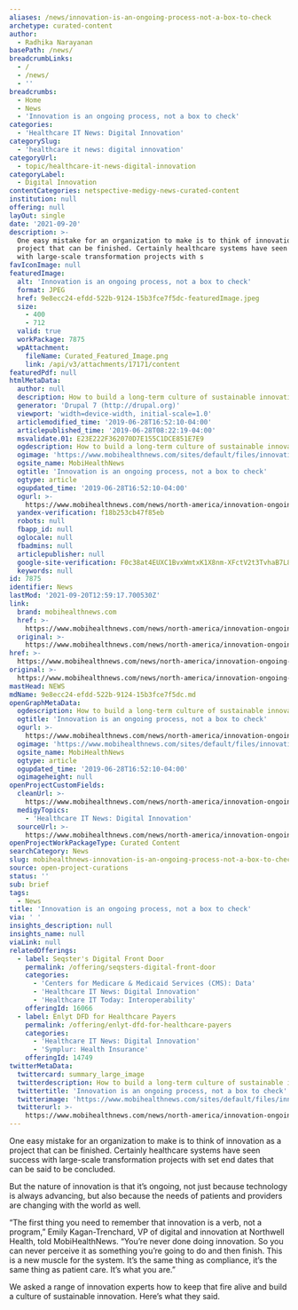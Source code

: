 ```yaml
---
aliases: /news/innovation-is-an-ongoing-process-not-a-box-to-check
archetype: curated-content
author:
  - Radhika Narayanan
basePath: /news/
breadcrumbLinks:
  - /
  - /news/
  - ''
breadcrumbs:
  - Home
  - News
  - 'Innovation is an ongoing process, not a box to check'
categories:
  - 'Healthcare IT News: Digital Innovation'
categorySlug:
  - 'healthcare it news: digital innovation'
categoryUrl:
  - topic/healthcare-it-news-digital-innovation
categoryLabel:
  - Digital Innovation
contentCategories: netspective-medigy-news-curated-content
institution: null
offering: null
layOut: single
date: '2021-09-20'
description: >-
  One easy mistake for an organization to make is to think of innovation as a
  project that can be finished. Certainly healthcare systems have seen success
  with large-scale transformation projects with s
favIconImage: null
featuredImage:
  alt: 'Innovation is an ongoing process, not a box to check'
  format: JPEG
  href: 9e8ecc24-efdd-522b-9124-15b3fce7f5dc-featuredImage.jpeg
  size:
    - 400
    - 712
  valid: true
  workPackage: 7875
  wpAttachment:
    fileName: Curated_Featured_Image.png
    link: /api/v3/attachments/17171/content
featuredPdf: null
htmlMetaData:
  author: null
  description: How to build a long-term culture of sustainable innovation.
  generator: 'Drupal 7 (http://drupal.org)'
  viewport: 'width=device-width, initial-scale=1.0'
  articlemodified_time: '2019-06-28T16:52:10-04:00'
  articlepublished_time: '2019-06-28T08:22:19-04:00'
  msvalidate.01: E23E222F362070D7E155C1DCE851E7E9
  ogdescription: How to build a long-term culture of sustainable innovation.
  ogimage: 'https://www.mobihealthnews.com/sites/default/files/innovation%20infinite.png'
  ogsite_name: MobiHealthNews
  ogtitle: 'Innovation is an ongoing process, not a box to check'
  ogtype: article
  ogupdated_time: '2019-06-28T16:52:10-04:00'
  ogurl: >-
    https://www.mobihealthnews.com/news/north-america/innovation-ongoing-process-not-box-check
  yandex-verification: f18b253cb47f85eb
  robots: null
  fbapp_id: null
  oglocale: null
  fbadmins: null
  articlepublisher: null
  google-site-verification: F0c38at4EUXC1BvxWmtxK1X8nm-XFctV2t3TvhaB7L8
  keywords: null
id: 7875
identifier: News
lastMod: '2021-09-20T12:59:17.700530Z'
link:
  brand: mobihealthnews.com
  href: >-
    https://www.mobihealthnews.com/news/north-america/innovation-ongoing-process-not-box-check
  original: >-
    https://www.mobihealthnews.com/news/north-america/innovation-ongoing-process-not-box-check
href: >-
  https://www.mobihealthnews.com/news/north-america/innovation-ongoing-process-not-box-check
original: >-
  https://www.mobihealthnews.com/news/north-america/innovation-ongoing-process-not-box-check
mastHead: NEWS
mdName: 9e8ecc24-efdd-522b-9124-15b3fce7f5dc.md
openGraphMetaData:
  ogdescription: How to build a long-term culture of sustainable innovation.
  ogtitle: 'Innovation is an ongoing process, not a box to check'
  ogurl: >-
    https://www.mobihealthnews.com/news/north-america/innovation-ongoing-process-not-box-check
  ogimage: 'https://www.mobihealthnews.com/sites/default/files/innovation%20infinite.png'
  ogsite_name: MobiHealthNews
  ogtype: article
  ogupdated_time: '2019-06-28T16:52:10-04:00'
  ogimageheight: null
openProjectCustomFields:
  cleanUrl: >-
    https://www.mobihealthnews.com/news/north-america/innovation-ongoing-process-not-box-check
  medigyTopics:
    - 'Healthcare IT News: Digital Innovation'
  sourceUrl: >-
    https://www.mobihealthnews.com/news/north-america/innovation-ongoing-process-not-box-check
openProjectWorkPackageType: Curated Content
searchCategory: News
slug: mobihealthnews-innovation-is-an-ongoing-process-not-a-box-to-check
source: open-project-curations
status: ''
sub: brief
tags:
  - News
title: 'Innovation is an ongoing process, not a box to check'
via: ' '
insights_description: null
insights_name: null
viaLink: null
relatedOfferings:
  - label: Seqster's Digital Front Door
    permalink: /offering/seqsters-digital-front-door
    categories:
      - 'Centers for Medicare & Medicaid Services (CMS): Data'
      - 'Healthcare IT News: Digital Innovation'
      - 'Healthcare IT Today: Interoperability'
    offeringId: 16066
  - label: Enlyt DFD for Healthcare Payers
    permalink: /offering/enlyt-dfd-for-healthcare-payers
    categories:
      - 'Healthcare IT News: Digital Innovation'
      - 'Symplur: Health Insurance'
    offeringId: 14749
twitterMetaData:
  twittercard: summary_large_image
  twitterdescription: How to build a long-term culture of sustainable innovation.
  twittertitle: 'Innovation is an ongoing process, not a box to check'
  twitterimage: 'https://www.mobihealthnews.com/sites/default/files/innovation%20infinite.png'
  twitterurl: >-
    https://www.mobihealthnews.com/news/north-america/innovation-ongoing-process-not-box-check
---
```

<p>One easy mistake for an organization to make is to think of innovation as a project that can be finished. Certainly healthcare systems have seen success with large-scale transformation projects with set end dates that can be said to be concluded.</p><p>But the nature of innovation is that it’s ongoing, not just because technology is always advancing, but also because the needs of patients and providers are changing with the world as well.</p><p>“The first thing you need to remember that innovation is a verb, not a program,” Emily Kagan-Trenchard, VP of digital and innovation at Northwell Health, told MobiHealthNews. “You’re never done doing innovation. So you can never perceive it as something you’re going to do and then finish. This is a new muscle for the system. It’s the same thing as compliance, it’s the same thing as patient care. It’s what you are.”</p><p>We asked a range of innovation experts how to keep that fire alive and build a culture of sustainable innovation. Here’s what they said.</p>